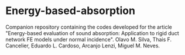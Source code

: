 # Energy-based-absorption
Companion repository containing the codes developed for the article "Energy-based evaluation of sound absorption: Application to rigid duct network FE models under normal incidence". Olavo M. Silva, Thais F. Cancelier, Eduardo L. Cardoso, Arcanjo Lenzi, Miguel M. Neves.
